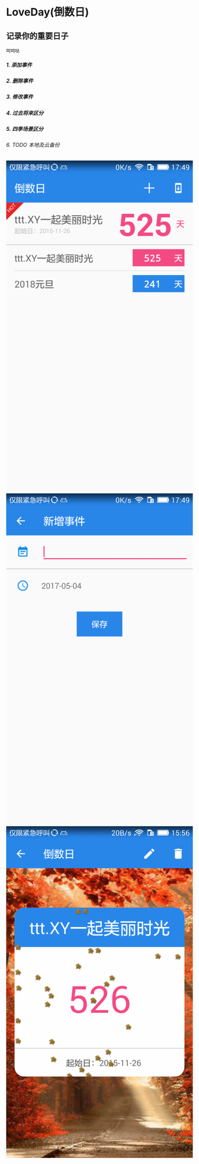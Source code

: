 # LoveDay(倒数日)


## 记录你的重要日子

```
呵呵哒
``` 

##### 1. 添加事件
##### 2. 删除事件
##### 3. 修改事件
##### 4. 过去将来区分
##### 5. 四季场景区分
###### 6. TODO  本地及云备份

  


![image](https://github.com/TEENSTITAN/LoveDay/blob/master/image/main.png)
![image](https://github.com/TEENSTITAN/LoveDay/blob/master/image/edit.png)
![image](https://github.com/TEENSTITAN/LoveDay/blob/master/image/detail.png)